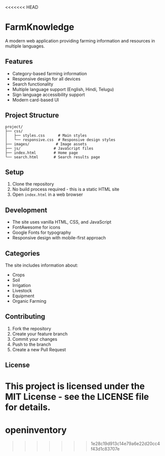 <<<<<<< HEAD
# FarmKnowledge

A modern web application providing farming information and resources in multiple languages.

## Features

- Category-based farming information
- Responsive design for all devices
- Search functionality
- Multiple language support (English, Hindi, Telugu)
- Sign language accessibility support
- Modern card-based UI

## Project Structure

```
project/
├── css/
│   ├── styles.css      # Main styles
│   └── responsive.css  # Responsive design styles
├── images/            # Image assets
├── js/               # JavaScript files
├── index.html        # Home page
└── search.html       # Search results page
```

## Setup

1. Clone the repository
2. No build process required - this is a static HTML site
3. Open `index.html` in a web browser

## Development

- The site uses vanilla HTML, CSS, and JavaScript
- FontAwesome for icons
- Google Fonts for typography
- Responsive design with mobile-first approach

## Categories

The site includes information about:
- Crops
- Soil
- Irrigation
- Livestock
- Equipment
- Organic Farming

## Contributing

1. Fork the repository
2. Create your feature branch
3. Commit your changes
4. Push to the branch
5. Create a new Pull Request

## License

This project is licensed under the MIT License - see the LICENSE file for details. 
=======
# openinventory
>>>>>>> 1e28c19d913c14e79a6e22d20cc4f43d1c83707e
